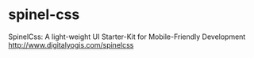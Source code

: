 # spinel-css
SpinelCss: A light-weight UI Starter-Kit for Mobile-Friendly Development http://www.digitalyogis.com/spinelcss
